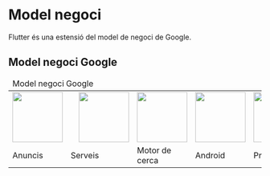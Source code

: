 <!-- TITLE: Negoci Ingressos -->
# Model negoci

Flutter és una estensió del model de negoci de Google.

## Model negoci Google

<table>
	<thead>
		<tr><td colspan="3">Model negoci Google</td></tr>
	</thead>
	<tbody>
		<tr>
			<td><img src="https://upload.wikimedia.org/wikipedia/commons/thumb/c/c7/Google_Ads_logo.svg/245px-Google_Ads_logo.svg.png" width="100"></td>
			<td><img style="margin-left: 1em" src="https://cloud.google.com/_static/images/cloud/icons/favicons/onecloud/apple-icon.png" width="100"></td>
			<td><img src="https://www.androidpolice.com/wp-content/uploads/2015/10/nexus2cee_Search-Thumb.png" width="100"></td>
			<td><img src="https://www.cualit.com/wp-content/uploads/2011/12/android.png" width="100"></td>
			<td><img src="https://reskytnew.s3.amazonaws.com/221/micgrup-telecomunicacions-sl-gmail-corporativo-239758-med.jpg" width="100"></td>
		</tr>
		<tr>
			<td>Anuncis</td>
			<td>Serveis</td>
			<td>Motor de cerca</td>
			<td>Android</td>
			<td>Productes</td>
		</tr>
	</tbody>
</table>